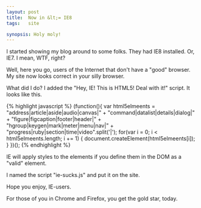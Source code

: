```yaml
---
layout: post
title:  Now in &lt;= IE8
tags:   site

synopsis: Holy moly!
---
```

I started showing my blog around to some folks. They had IE8 installed. Or,
IE7. I mean, WTF, right?

Well, here you go, users of the Internet that don't have a "good" browser. My
site now looks correct in your silly browser.

What did I do? I added the "Hey, IE! This is HTML5! Deal with it!" script. It
looks like this.

{% highlight javascript %}
(function(){
  var html5elmeents = "address|article|aside|audio|canvas|" +
                      "command|datalist|details|dialog|" +
                      "figure|figcaption|footer|header|" +
                      "hgroup|keygen|mark|meter|menu|nav|" +
                      "progress|ruby|section|time|video".split('|');
  for(var i = 0; i < html5elmeents.length; i += 1) {
    document.createElement(html5elmeents[i]);
  }
})();
{% endhighlight %}

IE will apply styles to the elements if you define them in the DOM as a
"valid" element.

I named the script "ie-sucks.js" and put it on the site.

Hope you enjoy, IE-users.

For those of you in Chrome and Firefox, you get the gold star, today.
